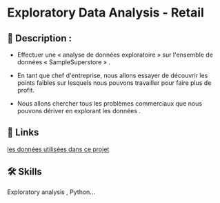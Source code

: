 
# Exploratory Data Analysis - Retail





## 🚀 Description :

  


- Effectuer une « analyse de données exploratoire » sur l'ensemble de données « SampleSuperstore » .

- En tant que chef d'entreprise, nous allons essayer de découvrir les points faibles sur lesquels nous pouvons
travailler pour faire plus de profit.

- Nous allons chercher tous les problèmes commerciaux que nous pouvons dériver en explorant les données .



  
## 🔗 Links
[les données utilisées dans ce projet](https://bit.ly/3i4rbWl)


  
## 🛠 Skills
Exploratory analysis , Python...

  